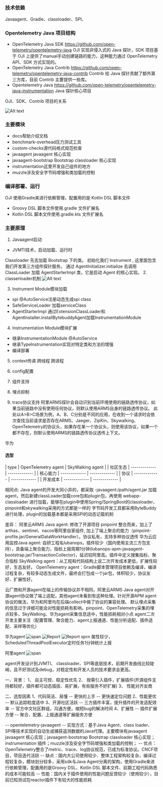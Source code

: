 ### 技术依赖
Javaagent、Gradle、classloader、SPI、

### Opentelemetry Java 项目结构

- OpenTelemetry Java SDK https://github.com/open-telemetry/opentelemetry-java OJI 实现非侵入式的 Java 探针，SDK 项目基于 OJI 上提供了manual手动创建链路的能力，这种能力通过 OpenTelemetry API、SDK 方式实现的。
- OpenTelemetry Java Contrib https://github.com/open-telemetry/opentelemetry-java-contrib Contrib 给 Java 探针贡献了额外第三方库，目前 Contrib 主要提供一些库。
- Opentelemetry Java https://github.com/open-telemetry/opentelemetry-java-instrumentation Java 探针核心项目

OJI、SDK、Contrib 项目的关系

![Alt text](image-5.png)


### 主要模块
- docs帮助介绍文档
- benchmark-overhead压力测试工具
- custom-checks源代码格式规范检查
- javaagent javaagent 核心实现
- javaagent-bootstrap Bootstrap classloader 核心实现 
- instrumentation这里开发自己组件的地方 
- muzzle涉及安全字节码增强和类加载的控制

### 编译部署、运行
OJI 使用Gradle来进行依赖管理，配置用的是 Kotlin DSL 脚本文件
- Groovy DSL 脚本文件使用.gradle 文件扩展名
- Kotlin DSL 脚本文件使用.gradle.kts 文件扩展名
### 主要原理
1. Javaagent启动
- JVMTI技术，启动加载、运行时

Classloader 先去加载 Bootstrap 下的类。
初始化我们 Instrument , 这里面包含我们开发第三方组件探针服务。
通过 AgentInitializer.initialize 去调用 ClassLoader 加载 AgentStarterImpl 类，它是启动 Agent 的核心实现。
2. classerloader机制
![Alt text](image-6.png)

3. Instrument Module模块加载
- spi @AutoService注册动态生成spi class
- SafeServiceLoader 加载serviceClass
- AgentStarterImpl 通过ExtensionClassLoader和AgentInstaller.installBytebuddyAgent加载InstrumentationModule
4. Instrumentation Module模块扩展
- 继承InstrumentationModule @AutoService
- 继承TypeInstrumentation实现对特定类和方法的增强
- 编译部署

5. context传递 跨线程 跨进程

6. config配置

7. 组件支持

8. 埋点抑制

9. trace协议支持
阿里ARMS探针会自动识别当前环境使用的链路透传协议，如果当前链路中没有使用任何协议，则默认使用ARMS自身的链路透传协议。
此处以A>B>C场景为例，A、B、C分别是不同的应用，在收到一个请求时会依次查找当前请求是否存在ARMS、Jaeger、ZipKin、Skywalking、OpenTelemetry的协议头，如果存在某一个协议头，则使用该协议，如果一个都不存在，则默认使用ARMS的链路透传协议透传上下文。

华为
#### 选型

| type | OpenTelemetry agent | SkyWalking agent |
| 社区生态 | ------------- | ------------- | 
| 核心能力 | ------------- | ------------- | 
| 协议 | ------------- | ------------- | 
| 开发成本 | ------------- | ------------- | 

相同点: Java agent的开发大同小异的，都采取 -javaagent:/path/agent.jar 加载agent，然后新建classLoader加载core包和plugin包，再使用 webapp-classloader 进行加载，能够在plugin中使用Spring/SpringBoot的classloader，pinpoint和skywalking采用的方式都是一样的 字节码开发工具都采用ByteBuddy 进行处理，plugin的加载基本都是采用SPI的动态记载机制

差异：
阿里云ARMS Java agent: 修改了开源项目 pinpoint 整合而来，加上了 arthas、sentinel、nacos等阿里自家组件, 加上了端上聚合的能力（pinpoint- profile.jar/GeneralDataWorkHandler）。协议私有，支持多种协议透传 
华为云应用监控Java agent: 自研工程名lubanops，插件较少（国内使用主流三方包支持），具备端上聚合能力，指标上报周期1分钟(lubanops-apm-javaagent-bootstrap.jar/TransactionCollector)，延迟较阿里高。插件中定义搜集指标、聚合指标
SkyWalking agent：从工程和代码结构上说二次开发成本更低，扩展性较好，生态友好。
OpenTelemetry agent：Gradle脚本管理项目依赖及编译，编译过程复杂，有较多动态生成文件，最终会打包成一个jar包，体积较少，协议友好、扩展性好。

云厂商和开源agent在端上的传输协议并不相同，阿里云ARMS Java agent对开源agent协议做了端上适配，其他agent未看到有这种处理。针对开源APM agent协议的做法，华为和阿里均在后端collect中做了协议的兼容处理。
默认埋点采集的信息过于详细可能会对性能损耗有影响，pinpoint、OpenTelemetry采集的埋点较多，SkyWalking、华为agent采集信息适中，性能损耗相对小点
agent二次开发主要关注（配置管理、聚合能力、agent上报通道、性能分析适配、插件适配、采样等优化） 

华为agent
![span](image-7.png)
![Report](image-9.png)
![Report](image-10.png)
sprn 属性较少，ScheduledThreadPoolExecutor定时任务1分钟统计上报

阿里agent
![span](image-8.png)


agent开发设计到JVMTI、 classloader、SPI等底层技术，前期开发曲线比较陡峭，且不好测试及debug，对稳定性和开发人员的技术要求会更高。

一、背景：
1、 自主可控、稳定性优先
2、 按需引入插件，扩展插件(开源组件支持都较好，插件都可动态插拔、易扩展，有些服务不好扩展)
3、 性能对齐友商

二、选型因素
1、代码简洁、易懂
  -- 更快的上手
  -- 更快速定位问题
2、性能更优
  -- 默认追踪粒度适中
3、开源社区活跃
  -- 三方插件丰富，提升插件的开发适配效率
  -- 官方中文社区群组，沟通方便，缩短bug的解决时间
4、扩展性
  -- 插件扩展方便
  -- 聚合、配置、上报通道等扩展服务方便


  -- opentelemetry-javaagent
  -- 实现方式：基于Java Agent、class loader、SPI等技术实现的自动生成捕获遥测数据的Java代理。主要模块有javaagent javaagent 核心实现；javaagent-bootstrap Bootstrap classloader 核心实现；instrumentation 插件；muzzle涉及安全字节码增强和类加载的控制； 
  -- 优点：OpenTelemetry整合了metric、trace、log协议规范，已成为标准协议。CNCF项目，项目迭代活跃
  -- 缺点：国内大公司使用较少、整体工程架构较复杂，编译过程较复杂，模块划分较多，采用sdk与Java Agent分离的架构，使用Gradle来进行依赖管理，配置用的是Groovy DSL、Kotlin DSL 脚本文件、前期工程代码熟悉的成本可能较高
  -- 性能：国内关于插件使用的性能问题反馈较少（使用较少），目前已知测试在reactor插件下有较大的性能损耗